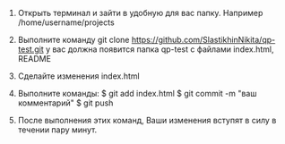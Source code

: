 1. Открыть терминал и зайти в удобную для вас папку. Например /home/username/projects
2. Выполните команду git clone https://github.com/SlastikhinNikita/qp-test.git
у вас должна появится папка qp-test с файлами index.html, README
3. Сделайте изменения index.html
4. Выполните команды:
$ git add index.html
$ git commit -m "ваш комментарий"
$ git push

5. После выполнения этих команд, Ваши изменения вступят в силу в течении пару минут.

